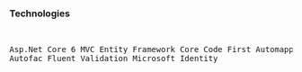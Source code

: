 <h3>Technologies</h3>
<pre>

Asp.Net Core 6 MVC
Entity Framework Core Code First
Automapper
Autofac
Fluent Validation
Microsoft Identity   
</pre>
